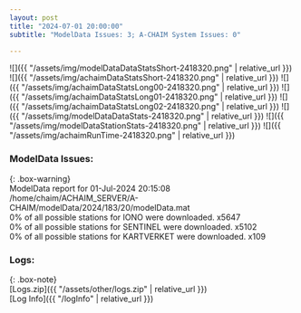 ```yaml
---
layout: post
title: "2024-07-01 20:00:00"
subtitle: "ModelData Issues: 3; A-CHAIM System Issues: 0"

---
```


![]({{ "/assets/img/modelDataDataStatsShort-2418320.png" | relative_url }})
![]({{ "/assets/img/achaimDataStatsShort-2418320.png" | relative_url }})
![]({{ "/assets/img/achaimDataStatsLong00-2418320.png" | relative_url }})
![]({{ "/assets/img/achaimDataStatsLong01-2418320.png" | relative_url }})
![]({{ "/assets/img/achaimDataStatsLong02-2418320.png" | relative_url }})
![]({{ "/assets/img/modelDataDataStats-2418320.png" | relative_url }})
![]({{ "/assets/img/modelDataStationStats-2418320.png" | relative_url }})
![]({{ "/assets/img/achaimRunTime-2418320.png" | relative_url }})


### ModelData Issues:  
  
{: .box-warning}  
 ModelData report for 01-Jul-2024 20:15:08   
 /home/chaim/ACHAIM_SERVER/A-CHAIM/modelData/2024/183/20/modelData.mat   
 0% of all possible stations for IONO were downloaded. x5647   
 0% of all possible stations for SENTINEL were downloaded. x5102   
 0% of all possible stations for KARTVERKET were downloaded. x109   
  


### Logs:  
  
{: .box-note}  
[Logs.zip]({{ "/assets/other/logs.zip" | relative_url }})  
[Log Info]({{ "/logInfo" | relative_url }})  
